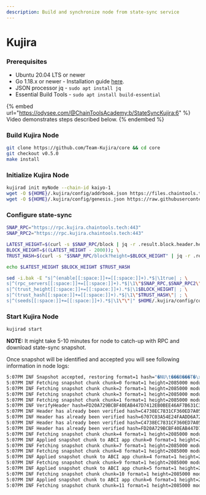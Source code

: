 ```yaml
---
description: Build and synchronize node from state-sync service
---
```


# Kujira

### Prerequisites

* Ubuntu 20.04 LTS or newer
* Go 1.18.x or newer - Installation guide [here](../../../../home/installation/install-golang.md).
* JSON processor jq - `sudo apt install jq`
* Essential Build Tools - `sudo apt install build-essential`

{% embed url="https://odysee.com/@ChainToolsAcademy:b/StateSyncKujira:6" %}
Video demonstrates steps described below.
{% endembed %}

### Build Kujira Node

```bash
git clone https://github.com/Team-Kujira/core && cd core
git checkout v0.5.0
make install
```

### Initialize Kujira Node

```bash
kujirad init myNode --chain-id kaiyo-1
wget -O ${HOME}/.kujira/config/addrbook.json https://files.chaintools.tech/chains/kujira/addrbook.json
wget -O ${HOME}/.kujira/config/genesis.json https://raw.githubusercontent.com/Team-Kujira/networks/master/mainnet/kaiyo-1.json
```

### Configure state-sync

```bash
SNAP_RPC="https://rpc.kujira.chaintools.tech:443"
SNAP_RPC2="https://rpc.kujira.chaintools.tech:443"

LATEST_HEIGHT=$(curl -s $SNAP_RPC/block | jq -r .result.block.header.height); \
BLOCK_HEIGHT=$((LATEST_HEIGHT - 2000)); \
TRUST_HASH=$(curl -s "$SNAP_RPC/block?height=$BLOCK_HEIGHT" | jq -r .result.block_id.hash)

echo $LATEST_HEIGHT $BLOCK_HEIGHT $TRUST_HASH

sed -i.bak -E "s|^(enable[[:space:]]+=[[:space:]]+).*$|\1true| ; \
s|^(rpc_servers[[:space:]]+=[[:space:]]+).*$|\1\"$SNAP_RPC,$SNAP_RPC2\"| ; \
s|^(trust_height[[:space:]]+=[[:space:]]+).*$|\1$BLOCK_HEIGHT| ; \
s|^(trust_hash[[:space:]]+=[[:space:]]+).*$|\1\"$TRUST_HASH\"| ; \
s|^(seeds[[:space:]]+=[[:space:]]+).*$|\1\"\"|" $HOME/.kujira/config/config.toml
```

### Start Kujira Node

```bash
kujirad start
```

**NOTE:** It might take 5-10 minutes for node to catch-up with RPC and download state-sync snapshot.

Once snapshot will be identified and accepted you will see following information in node logs:

```bash
5:07PM INF Snapshot accepted, restoring format=1 hash="�NU\t���B���T�\x1082�g��H��.�#�\x18>n�\x1d" height=2085000 module=statesync
5:07PM INF Fetching snapshot chunk chunk=0 format=1 height=2085000 module=statesync total=16
5:07PM INF Fetching snapshot chunk chunk=2 format=1 height=2085000 module=statesync total=16
5:07PM INF Fetching snapshot chunk chunk=3 format=1 height=2085000 module=statesync total=16
5:07PM INF Fetching snapshot chunk chunk=1 format=1 height=2085000 module=statesync total=16
5:07PM INF VerifyHeader hash=FD20A729BCBF40EAB447D7412EB0BEE46AF7B631C346DC37DC11AA0532700EED height=2085000 module=light
5:07PM INF Header has already been verified hash=C4738EC7831CF360ED7A055F9484BCEADA0A8BFEBDD78FF291E443B299E331AC height=2085001 module=light
5:07PM INF Header has already been verified hash=6707C03A54E24FAADD6A7220DE99302CEECC482DB5401B34CB3C7F0ACF105D57 height=2085002 module=light
5:07PM INF Header has already been verified hash=C4738EC7831CF360ED7A055F9484BCEADA0A8BFEBDD78FF291E443B299E331AC height=2085001 module=light
5:07PM INF Header has already been verified hash=FD20A729BCBF40EAB447D7412EB0BEE46AF7B631C346DC37DC11AA0532700EED height=2085000 module=light
5:07PM INF Fetching snapshot chunk chunk=4 format=1 height=2085000 module=statesync total=16
5:07PM INF Applied snapshot chunk to ABCI app chunk=0 format=1 height=2085000 module=statesync total=16                                                                                                     5:07PM INF Fetching snapshot chunk chunk=5 format=1 height=2085000 module=statesync total=16                                                                                                                5:07PM INF Fetching snapshot chunk chunk=6 format=1 height=2085000 module=statesync total=16
5:07PM INF Fetching snapshot chunk chunk=7 format=1 height=2085000 module=statesync total=16                                                                                                                5:07PM INF Applied snapshot chunk to ABCI app chunk=1 format=1 height=2085000 module=statesync total=16                                                                                                     5:07PM INF Applied snapshot chunk to ABCI app chunk=2 format=1 height=2085000 module=statesync total=16                                                                                                     5:07PM INF Applied snapshot chunk to ABCI app chunk=3 format=1 height=2085000 module=statesync total=16
5:07PM INF Fetching snapshot chunk chunk=8 format=1 height=2085000 module=statesync total=16
5:07PM INF Applied snapshot chunk to ABCI app chunk=4 format=1 height=2085000 module=statesync total=16
5:07PM INF Fetching snapshot chunk chunk=9 format=1 height=2085000 module=statesync total=16
5:07PM INF Applied snapshot chunk to ABCI app chunk=5 format=1 height=2085000 module=statesync total=16
5:07PM INF Fetching snapshot chunk chunk=10 format=1 height=2085000 module=statesync total=16
5:07PM INF Applied snapshot chunk to ABCI app chunk=6 format=1 height=2085000 module=statesync total=16
5:07PM INF Fetching snapshot chunk chunk=11 format=1 height=2085000 module=statesync total=16
```
